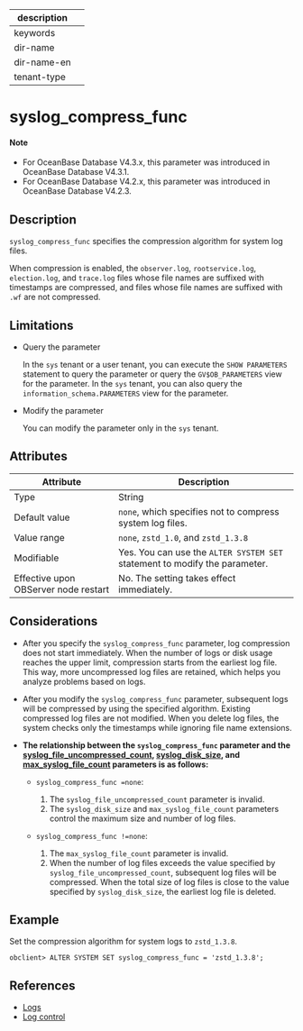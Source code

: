 | description ||
|---|---|
| keywords ||
| dir-name ||
| dir-name-en ||
| tenant-type ||

# syslog_compress_func

<main id="notice" type='explain'>

  <h4>Note</h4>

  <ul><li>For OceanBase Database V4.3.x, this parameter was introduced in OceanBase Database V4.3.1. </li><li>For OceanBase Database V4.2.x, this parameter was introduced in OceanBase Database V4.2.3. </li></ul>

</main>

## Description

`syslog_compress_func` specifies the compression algorithm for system log files. 

When compression is enabled, the `observer.log`, `rootservice.log`, `election.log`, and `trace.log` files whose file names are suffixed with timestamps are compressed, and files whose file names are suffixed with `.wf` are not compressed. 

## Limitations

* Query the parameter

   In the `sys` tenant or a user tenant, you can execute the `SHOW PARAMETERS` statement to query the parameter or query the `GV$OB_PARAMETERS` view for the parameter. In the `sys` tenant, you can also query the `information_schema.PARAMETERS` view for the parameter. 

* Modify the parameter

   You can modify the parameter only in the `sys` tenant. 

## Attributes

| **Attribute** | **Description** |
| -------- | -------- |
| Type | String |
| Default value | `none`, which specifies not to compress system log files.  |
| Value range | `none`, `zstd_1.0`, and `zstd_1.3.8` |
| Modifiable | Yes. You can use the `ALTER SYSTEM SET` statement to modify the parameter.  |
| Effective upon OBServer node restart | No. The setting takes effect immediately.  |

## Considerations

* After you specify the `syslog_compress_func` parameter, log compression does not start immediately. When the number of logs or disk usage reaches the upper limit, compression starts from the earliest log file. This way, more uncompressed log files are retained, which helps you analyze problems based on logs. 

* After you modify the `syslog_compress_func` parameter, subsequent logs will be compressed by using the specified algorithm. Existing compressed log files are not modified. When you delete log files, the system checks only the timestamps while ignoring file name extensions. 

* **The relationship between the `syslog_compress_func` parameter and the [syslog_file_uncompressed_count](22060.syslog_file_uncompressed_count.md), [syslog_disk_size](22050.syslog_disk_size.md), and [max_syslog_file_count](13300.max_syslog_file_count.md) parameters is as follows:**

   * `syslog_compress_func =none`:

      1. The `syslog_file_uncompressed_count` parameter is invalid.
      2. The `syslog_disk_size` and `max_syslog_file_count` parameters control the maximum size and number of log files. 

   * `syslog_compress_func !=none`:

      1. The `max_syslog_file_count` parameter is invalid.
      2. When the number of log files exceeds the value specified by `syslog_file_uncompressed_count`, subsequent log files will be compressed. When the total size of log files is close to the value specified by `syslog_disk_size`, the earliest log file is deleted. 

## Example

Set the compression algorithm for system logs to `zstd_1.3.8`. 

```shell
obclient> ALTER SYSTEM SET syslog_compress_func = 'zstd_1.3.8';
```

## References

* [Logs](../../../../700.reference/100.oceanbase-database-concepts/1200.observer-node-architecture/400.log.md)
* [Log control](../../../../600.manage/800.logging/400.log-control.md)
